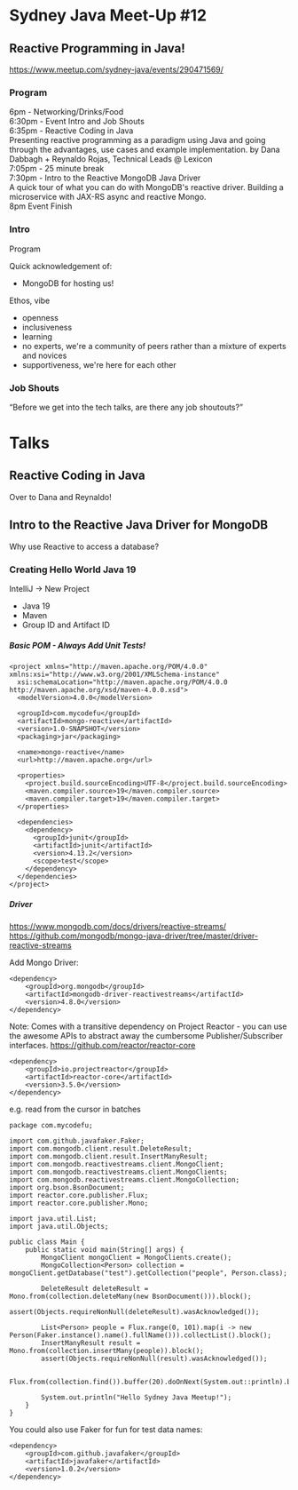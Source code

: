 # Sydney Java Meet-Up #12
## Reactive Programming in Java!
https://www.meetup.com/sydney-java/events/290471569/

### Program
6pm - Networking/Drinks/Food  
6:30pm - Event Intro and Job Shouts  
6:35pm - Reactive Coding in Java  
Presenting reactive programming as a paradigm using Java and going through the advantages, use cases and example implementation.
by Dana Dabbagh + Reynaldo Rojas, Technical Leads @ Lexicon  
7:05pm - 25 minute break  
7:30pm - Intro to the Reactive MongoDB Java Driver  
A quick tour of what you can do with MongoDB's reactive driver. Building a microservice with JAX-RS async and reactive Mongo.  
8pm Event Finish

### Intro
Program

Quick acknowledgement of:
* MongoDB for hosting us!

Ethos, vibe
* openness
* inclusiveness
* learning
* no experts, we're a community of peers rather than a mixture of experts and novices
* supportiveness, we're here for each other

### Job Shouts
“Before we get into the tech talks, are there any job shoutouts?”


# Talks

## Reactive Coding in Java
Over to Dana and Reynaldo!

## Intro to the Reactive Java Driver for MongoDB
Why use Reactive to access a database? 

### Creating Hello World Java 19

IntelliJ -> New Project
- Java 19
- Maven
- Group ID and Artifact ID

##### Basic POM - Always Add Unit Tests!
```
<project xmlns="http://maven.apache.org/POM/4.0.0" xmlns:xsi="http://www.w3.org/2001/XMLSchema-instance"
  xsi:schemaLocation="http://maven.apache.org/POM/4.0.0 http://maven.apache.org/xsd/maven-4.0.0.xsd">
  <modelVersion>4.0.0</modelVersion>

  <groupId>com.mycodefu</groupId>
  <artifactId>mongo-reactive</artifactId>
  <version>1.0-SNAPSHOT</version>
  <packaging>jar</packaging>

  <name>mongo-reactive</name>
  <url>http://maven.apache.org</url>

  <properties>
    <project.build.sourceEncoding>UTF-8</project.build.sourceEncoding>
    <maven.compiler.source>19</maven.compiler.source>
    <maven.compiler.target>19</maven.compiler.target>
  </properties>

  <dependencies>
    <dependency>
      <groupId>junit</groupId>
      <artifactId>junit</artifactId>
      <version>4.13.2</version>
      <scope>test</scope>
    </dependency>
  </dependencies>
</project>
```


##### Driver
https://www.mongodb.com/docs/drivers/reactive-streams/  
https://github.com/mongodb/mongo-java-driver/tree/master/driver-reactive-streams  

Add Mongo Driver:
```
<dependency>
    <groupId>org.mongodb</groupId>
    <artifactId>mongodb-driver-reactivestreams</artifactId>
    <version>4.8.0</version>
</dependency>
```

Note: Comes with a transitive dependency on Project Reactor - you can use the awesome APIs to abstract away the cumbersome Publisher/Subscriber interfaces.
https://github.com/reactor/reactor-core

```
<dependency>
    <groupId>io.projectreactor</groupId>
    <artifactId>reactor-core</artifactId>
    <version>3.5.0</version>
</dependency>
```

e.g. read from the cursor in batches
```
package com.mycodefu;

import com.github.javafaker.Faker;
import com.mongodb.client.result.DeleteResult;
import com.mongodb.client.result.InsertManyResult;
import com.mongodb.reactivestreams.client.MongoClient;
import com.mongodb.reactivestreams.client.MongoClients;
import com.mongodb.reactivestreams.client.MongoCollection;
import org.bson.BsonDocument;
import reactor.core.publisher.Flux;
import reactor.core.publisher.Mono;

import java.util.List;
import java.util.Objects;

public class Main {
    public static void main(String[] args) {
        MongoClient mongoClient = MongoClients.create();
        MongoCollection<Person> collection = mongoClient.getDatabase("test").getCollection("people", Person.class);

        DeleteResult deleteResult = Mono.from(collection.deleteMany(new BsonDocument())).block();
        assert(Objects.requireNonNull(deleteResult).wasAcknowledged());

        List<Person> people = Flux.range(0, 101).map(i -> new Person(Faker.instance().name().fullName())).collectList().block();
        InsertManyResult result = Mono.from(collection.insertMany(people)).block();
        assert(Objects.requireNonNull(result).wasAcknowledged());

        Flux.from(collection.find()).buffer(20).doOnNext(System.out::println).blockLast();

        System.out.println("Hello Sydney Java Meetup!");
    }
}
```


You could also use Faker for fun for test data names:
```
<dependency>
    <groupId>com.github.javafaker</groupId>
    <artifactId>javafaker</artifactId>
    <version>1.0.2</version>
</dependency>
```
